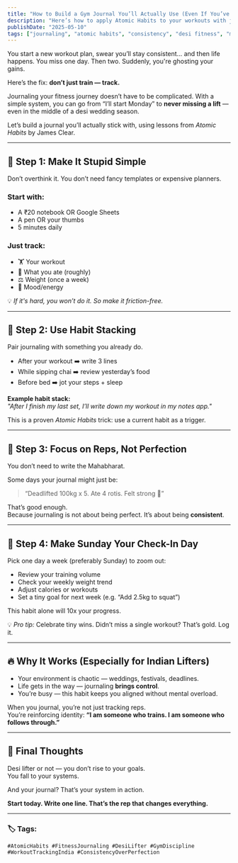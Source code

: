 ```yaml
---
title: "How to Build a Gym Journal You’ll Actually Use (Even If You’ve Quit 5 Times Before)"
description: "Here’s how to apply Atomic Habits to your workouts with just a pen, paper, and five minutes a day. Consistency is your new pre-workout."
publishDate: "2025-05-10"
tags: ["journaling", "atomic habits", "consistency", "desi fitness", "mental game"]
---
```



You start a new workout plan, swear you’ll stay consistent… and then life happens. You miss one day. Then two. Suddenly, you're ghosting your gains.

Here’s the fix: **don’t just train — track.**

Journaling your fitness journey doesn’t have to be complicated. With a simple system, you can go from “I’ll start Monday” to **never missing a lift** — even in the middle of a desi wedding season.

Let’s build a journal you’ll actually stick with, using lessons from *Atomic Habits* by James Clear.

---

## 🧱 Step 1: Make It Stupid Simple

Don’t overthink it. You don’t need fancy templates or expensive planners.

### Start with:
- A ₹20 notebook OR Google Sheets  
- A pen OR your thumbs  
- 5 minutes daily

### Just track:
- 🏋️ Your workout  
- 🍛 What you ate (roughly)  
- ⚖️ Weight (once a week)  
- 🧠 Mood/energy

💡 *If it's hard, you won’t do it. So make it friction-free.*

---

## 🧠 Step 2: Use Habit Stacking

Pair journaling with something you already do.

- After your workout ➡️ write 3 lines  
- While sipping chai ➡️ review yesterday’s food  
- Before bed ➡️ jot your steps + sleep

**Example habit stack:**  
_"After I finish my last set, I’ll write down my workout in my notes app."_

This is a proven *Atomic Habits* trick: use a current habit as a trigger.

---

## 🔁 Step 3: Focus on Reps, Not Perfection

You don’t need to write the Mahabharat.

Some days your journal might just be:
> “Deadlifted 100kg x 5. Ate 4 rotis. Felt strong 💪”

That’s good enough.  
Because journaling is not about being perfect. It’s about being **consistent**.

---

## 📆 Step 4: Make Sunday Your Check-In Day

Pick one day a week (preferably Sunday) to zoom out:

- Review your training volume  
- Check your weekly weight trend  
- Adjust calories or workouts  
- Set a tiny goal for next week (e.g. “Add 2.5kg to squat”)

This habit alone will 10x your progress.

💡 *Pro tip:* Celebrate tiny wins. Didn’t miss a single workout? That’s gold. Log it.

---

## 🔥 Why It Works (Especially for Indian Lifters)

- Your environment is chaotic — weddings, festivals, deadlines.  
- Life gets in the way — journaling **brings control**.  
- You’re busy — this habit keeps you aligned without mental overload.

When you journal, you’re not just tracking reps.  
You’re reinforcing identity: **“I am someone who trains. I am someone who follows through.”**

---

## 🏁 Final Thoughts

Desi lifter or not — you don’t rise to your goals.  
You fall to your systems.

And your journal? That’s your system in action.

**Start today. Write one line. That’s the rep that changes everything.**

---

### 🏷️ Tags:
`#AtomicHabits #FitnessJournaling #DesiLifter #GymDiscipline #WorkoutTrackingIndia #ConsistencyOverPerfection`
